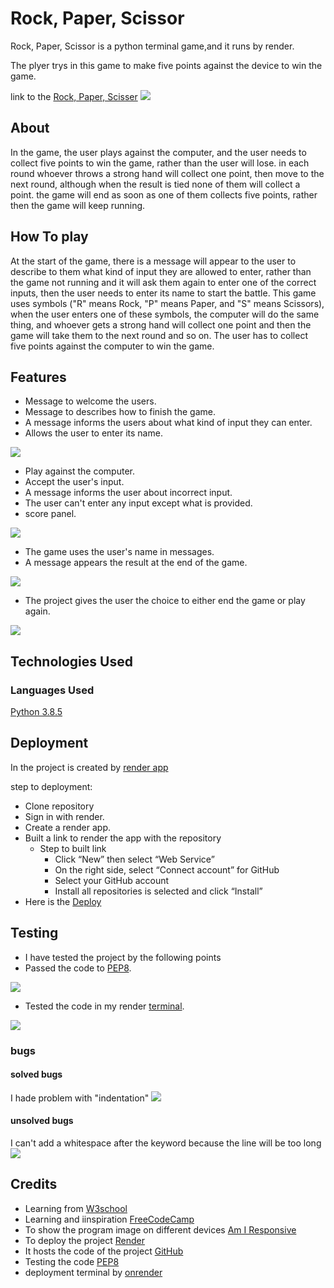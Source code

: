 # Rock, Paper, Scissor
Rock, Paper, Scissor is a python terminal game,and it runs by render.

The plyer trys in this game to make five points against the device to win the game.

link to the [Rock, Paper, Scisser](https://mypython.onrender.com/)
<img src="images/capture11.jpg">

## About
In the game, the user plays against the computer, and the user needs to collect five points to win the game, rather than the user will lose. in each round whoever throws a strong hand will collect one point, then move to the next round, although when the result is tied none of them will collect a point.
the game will end as soon as one of them collects five points, rather then the game will keep running.

## How To play
At the start of the game, there is a message will appear to the user to describe to them what kind of input they are allowed to enter, rather than the game not running and it will ask them again to enter one of the correct inputs, then the user needs to enter its name to start the battle.
This game uses symbols ("R" means Rock, "P" means Paper, and "S" means Scissors),
when the user enters one of these symbols, the computer will do the same thing, and whoever gets a strong hand will collect one point and then the game will take them to the next round and so on.
The user has to collect five points against the computer to win the game.

## Features 
- Message to welcome the users.
- Message to describes how to finish the game.
- A message informs the users about what kind of input they can enter.
- Allows the user to enter its name.
<img src="images/feature1.jpg">

- Play against the computer.
- Accept the user's input. 
- A message informs the user about incorrect input.
- The user can't enter any input except what is provided.
- score panel.
<img src="images/feature2.jpg">

- The game uses the user's name in messages.
- A message appears the result at the end of the game.
<img src="images/feature3.jpg">

- The project gives the user the choice to either end the game or play again.
<img src="images/feature4.jpg">


## Technologies Used
### Languages Used
[Python 3.8.5 ](https://www.python.org/downloads/release/python-385/)

## Deployment
In the project is created by [render app](https://render.com/)

step to deployment:
- Clone repository
- Sign in with render.
- Create a render app.
- Built a link to render the app with the repository
  * Step to built link
    - Click “New” then select “Web Service”
    - On the right side, select “Connect account” for GitHub
    - Select your GitHub account
    - Install all repositories is selected and click “Install”
- Here is the [Deploy](https://mypython.onrender.com/)


## Testing
- I have tested the project by the following points
- Passed the code to [PEP8](https://pep8ci.herokuapp.com/#).
<img src="images/capture2.jpg">

- Tested the code in my render [terminal](https://mypython.onrender.com/).
<img src="images/feature1.jpg">

### bugs

#### solved bugs
I hade problem with "indentation"
<img src="images/bug1.jpg">
#### unsolved bugs
I can't add a whitespace after the keyword because the line will be too long
<img src="images/c.jpg">

## Credits
- Learning from [W3school](https://www.w3schools.com/js/default.asp)
- Learning and iinspiration [FreeCodeCamp](https://www.freecodecamp.org/)
- To show the program image on different devices [Am I Responsive](https://ui.dev/amiresponsive)
- To deploy the project [Render](https://render.com/) 
- It hosts the code of the project [GitHub](https://github.com/)
- Testing the code [PEP8](https://pep8ci.herokuapp.com/#)
- deployment terminal by [onrender](https://mypython.onrender.com/)



